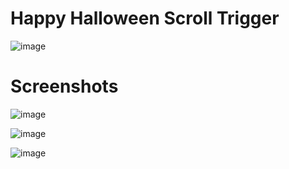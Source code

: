 # Happy Halloween Scroll Trigger

![image](https://user-images.githubusercontent.com/72864817/173788759-01277117-a6cd-4208-8c03-9021bc0a0240.png)

# Screenshots

![image](https://user-images.githubusercontent.com/72864817/174238623-ff27b6b9-89ab-4230-bd4c-f48fc5762699.png)

![image](https://user-images.githubusercontent.com/72864817/174238746-da8659c0-8900-4f04-bb41-c8ab8058aed2.png)

![image](https://user-images.githubusercontent.com/72864817/174238890-c01d9090-03e4-4754-a2e0-a3b0d6a60b0a.png)